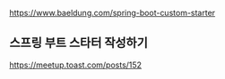 

https://www.baeldung.com/spring-boot-custom-starter


## 스프링 부트 스타터 작성하기 ##
https://meetup.toast.com/posts/152
